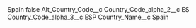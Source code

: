 <?xml version="1.0" encoding="UTF-8"?>
<CustomMetadata xmlns="http://soap.sforce.com/2006/04/metadata" xmlns:xsi="http://www.w3.org/2001/XMLSchema-instance" xmlns:xsd="http://www.w3.org/2001/XMLSchema">
    <label>Spain</label>
    <protected>false</protected>
    <values>
        <field>Alt_Country_Code__c</field>
        <value xsi:nil="true"/>
    </values>
    <values>
        <field>Country_Code_alpha_2__c</field>
        <value xsi:type="xsd:string">ES</value>
    </values>
    <values>
        <field>Country_Code_alpha_3__c</field>
        <value xsi:type="xsd:string">ESP</value>
    </values>
    <values>
        <field>Country_Name__c</field>
        <value xsi:type="xsd:string">Spain</value>
    </values>
</CustomMetadata>
